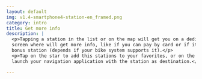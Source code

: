 ```yaml
---
layout: default
img: v1.4-smartphone4-station-en_framed.png
category: intro
title: Get more info
description: |
  <p>Tapping a station in the list or on the map will get you on a dedicated
  screen where will get more info, like if you can pay by card or if it is a
  bonus station (depends if your bike system supports it).</p>
  <p>Tap on the star to add this stations to your favorites, or on the arrow to
  launch your navigation application with the station as destination.</p>

---
```

